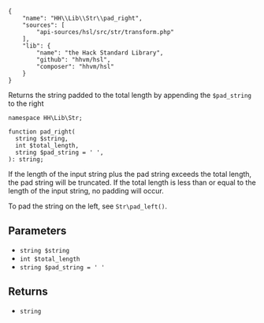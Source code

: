 ``` yamlmeta
{
    "name": "HH\\Lib\\Str\\pad_right",
    "sources": [
        "api-sources/hsl/src/str/transform.php"
    ],
    "lib": {
        "name": "the Hack Standard Library",
        "github": "hhvm/hsl",
        "composer": "hhvm/hsl"
    }
}
```




Returns the string padded to the total length by appending the ` $pad_string `
to the right




``` Hack
namespace HH\Lib\Str;

function pad_right(
  string $string,
  int $total_length,
  string $pad_string = ' ',
): string;
```




If the length of the input string plus the pad string exceeds the total
length, the pad string will be truncated. If the total length is less than or
equal to the length of the input string, no padding will occur.




To pad the string on the left, see ` Str\pad_left() `.




## Parameters




+ ` string $string `
+ ` int $total_length `
+ ` string $pad_string = ' ' `




## Returns




* ` string `
<!-- HHAPIDOC -->
